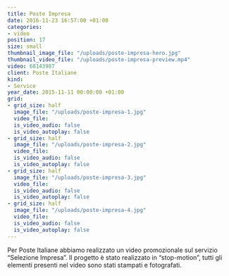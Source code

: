 ```yaml
---
title: Poste Impresa
date: 2016-11-23 16:57:00 +01:00
categories:
- video
position: 17
size: small
thumbnail_image_file: "/uploads/poste-impresa-hero.jpg"
thumbnail_video_file: "/uploads/poste-impresa-preview.mp4"
video: 68143987
client: Poste Italiane
kind:
- Service
year_date: 2015-11-11 00:00:00 +01:00
grid:
- grid_size: half
  image_file: "/uploads/poste-impresa-1.jpg"
  video_file: 
  is_video_audio: false
  is_video_autoplay: false
- grid_size: half
  image_file: "/uploads/poste-impresa-2.jpg"
  video_file: 
  is_video_audio: false
  is_video_autoplay: false
- grid_size: half
  image_file: "/uploads/poste-impresa-3.jpg"
  video_file: 
  is_video_audio: false
  is_video_autoplay: false
- grid_size: half
  image_file: "/uploads/poste-impresa-4.jpg"
  video_file: 
  is_video_audio: false
  is_video_autoplay: false
---
```


Per Poste Italiane abbiamo realizzato un video promozionale sul servizio “Selezione Impresa”.
Il progetto è stato realizzato in “stop-motion”, tutti gli elementi presenti nel video sono stati stampati e fotografati.